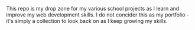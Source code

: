 This repo is my drop zone for my various school projects as I learn and improve my web development skills. I do not concider this as my portfolio - it's simply a collection to look back on as I keep growing my skills.
